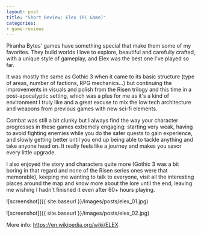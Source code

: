 ```yaml
---
layout: post
title: "Short Review: Elex (PC Game)"
categories:
- game-reviews
---
```


<p>
Piranha Bytes' games have something special that make them some of my favorites. They build worlds I love to explore, beautiful and carefully crafted, with a unique style of gameplay, and Elex was the best one I've played so far. 
</p>
<p>
It was mostly the same as Gothic 3 when it came to its basic structure (type of areas, number of factions, RPG mechanics...) but continuing the improvements in visuals and polish from the Risen trilogy and this time in a post-apocalyptic setting, which was a plus for me as it's a kind of environment I truly like and a great excuse to mix the low tech architecture and weapons from previous games with new sci-fi elements. 
</p>
<p>
Combat was still a bit clunky but I always find the way your character progresses in these games extremely engaging: starting very weak, having to avoid fighting enemies while you do the safer quests to gain experience, and slowly getting better until you end up being able to tackle anything and take anyone head on. It really feels like a journey and makes you savor every little upgrade.
</p>
<p>
I also enjoyed the story and characters quite more (Gothic 3 was a bit boring in that regard and none of the Risen series ones were that memorable), keeping me wanting to talk to everyone, visit all the interesting places around the map and know more about the lore until the end, leaving me wishing I hadn't finished it even after 60+ hours playing.
</p>



![screenshot]({{ site.baseurl }}/images/posts/elex_01.jpg)

![screenshot]({{ site.baseurl }}/images/posts/elex_02.jpg)


<p>More info: <a href="https://en.wikipedia.org/wiki/ELEX">https://en.wikipedia.org/wiki/ELEX</a></p>
